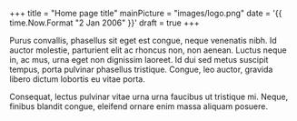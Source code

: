 +++
title = "Home page title"
mainPicture = "images/logo.png"
date = '{{ time.Now.Format "2 Jan 2006" }}'
draft = true
+++

Purus convallis, phasellus sit eget est congue, neque venenatis nibh. Id auctor
molestie, parturient elit ac rhoncus non, non aenean. Luctus neque in, ac mus,
urna eget non dignissim laoreet. Id dui sed metus suscipit tempus, porta
pulvinar phasellus tristique. Congue, leo auctor, gravida libero dictum
lobortis eu vitae porta.

Consequat, lectus pulvinar vitae urna urna faucibus ut tristique mi. Neque,
finibus blandit congue, eleifend ornare enim massa aliquam posuere.
